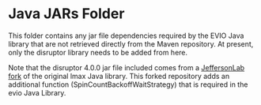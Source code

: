 #  **Java JARs Folder**

This folder contains any jar file dependencies required by the EVIO Java library that are not retrieved directly from the Maven repository. At present, only the disruptor library needs to be added from here.

Note that the disruptor 4.0.0 jar file included comes from a [JeffersonLab fork](https://github.com/JeffersonLab/disruptor) of the original lmax Java library. This forked repository adds an additional function (SpinCountBackoffWaitStrategy) that is required in the evio Java Library.